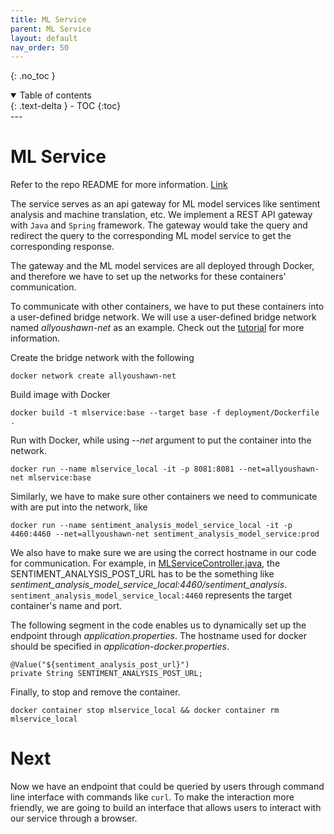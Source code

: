 ```yaml
---
title: ML Service
parent: ML Service
layout: default
nav_order: 50
---
```

{: .no_toc }

<details open markdown="block">
  <summary>
    Table of contents
  </summary>
  {: .text-delta }
- TOC
{:toc}
</details>
---

# ML Service
Refer to the repo README for more information.  [Link](https://github.com/allyoushawn/mlservice)

The service serves as an api gateway for ML model services like sentiment analysis and machine translation, etc.
We implement a REST API gateway with `Java` and `Spring` framework. The gateway would take the query and redirect 
the query to the corresponding ML model service to get the corresponding response.

The gateway and the ML model services are all deployed through Docker, and therefore we have to set up the networks for
these containers' communication. 

To communicate with other containers, we have to put these containers into a user-defined bridge network.
We will use a user-defined bridge network named <em>allyoushawn-net</em> as an example.
Check out the [tutorial](https://www.tutorialworks.com/container-networking/) for more information.

Create the bridge network with the following
```
docker network create allyoushawn-net
```

Build image with Docker
```
docker build -t mlservice:base --target base -f deployment/Dockerfile .
```
Run with Docker, while using <em>--net</em> argument to put the container into the network.
```
docker run --name mlservice_local -it -p 8081:8081 --net=allyoushawn-net mlservice:base
```

Similarly, we have to make sure other containers we need to communicate with are put into the network, like
```
docker run --name sentiment_analysis_model_service_local -it -p 4460:4460 --net=allyoushawn-net sentiment_analysis_model_service:prod
```

We also have to make sure we are using the correct hostname in our code for communication.
For example, in [MLServiceController.java](https://github.com/allyoushawn/mlservice/blob/main/src/main/java/com/allyoushawn/mlservice/MLServiceController.java), the SENTIMENT_ANALYSIS_POST_URL has to be the something like <em>sentiment_analysis_model_service_local:4460/sentiment_analysis</em>.  `sentiment_analysis_model_service_local:4460` represents the target container's name and port. 

The following segment in the code enables us to dynamically set up the endpoint through <em>application.properties</em>. The hostname used for docker should be specified in <em>application-docker.properties</em>.
```
@Value("${sentiment_analysis_post_url}")
private String SENTIMENT_ANALYSIS_POST_URL;
```

Finally, to stop and remove the container.
```
docker container stop mlservice_local && docker container rm mlservice_local
```


# Next
Now we have an endpoint that could be queried by users through command line interface with commands like `curl`.
To make the interaction more friendly, we are going to 
build an interface that allows users to interact with our service through a browser.